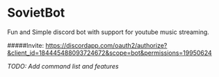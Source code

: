 # SovietBot
Fun and Simple discord bot with support for youtube music streaming.

#####Invite: https://discordapp.com/oauth2/authorize?&client_id=184445488093724672&scope=bot&permissions=19950624

*TODO: Add command list and features*

